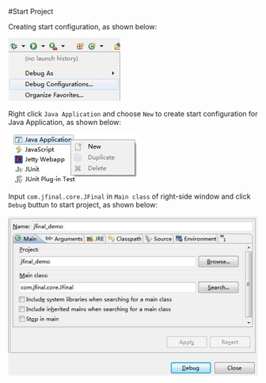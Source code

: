 #Start Project

Creating start configuration, as shown below:

  ![](../images/1.5.1.png)

Right click `Java Application` and choose `New` to create start configuration for Java Application, as shown below:

   
  ![](../images/1.5.2.jpg)

Input `com.jfinal.core.JFinal` in `Main class` of right-side window and click `Debug` buttun to start project, as shown below:

  ![](../images/1.5.3.jpg)
   

